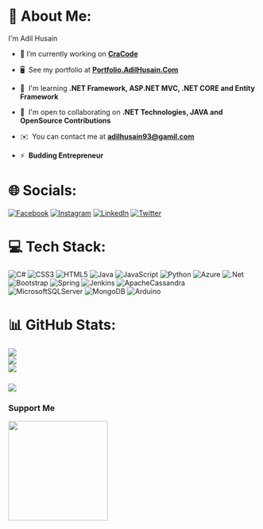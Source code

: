 # 💫 About Me:
I'm Adil Husain
- 🔭 I’m currently working on **[CraCode](https://github.com/AdilHusain-create/CraCode)**

- 🖥️  See my portfolio at **[Portfolio.AdilHusain.Com](https://adilhusain-create.github.io/portfolio.github.io/)**

- 🧠  I'm learning **.NET Framework, ASP.NET MVC, .NET CORE and Entity Framework**

- 🤝  I'm open to collaborating on **.NET Technologies, JAVA and OpenSource Contributions**

- ✉️  You can contact me at **[adilhusain93@gamil.com](mailto:adilhusain93@gamil.com)**

- ⚡  **Budding Entrepreneur** 


# 🌐 Socials:
[![Facebook](https://img.shields.io/badge/Facebook-%231877F2.svg?logo=Facebook&logoColor=white)](https://facebook.com/blackheart.ig) 
[![Instagram](https://img.shields.io/badge/Instagram-%23E4405F.svg?logo=Instagram&logoColor=white)](https://instagram.com/blackheart_ig) 
[![LinkedIn](https://img.shields.io/badge/LinkedIn-%230077B5.svg?logo=linkedin&logoColor=white)](https://linkedin.com/in/adil-husain-407409181) 
[![Twitter](https://img.shields.io/badge/Twitter-%231DA1F2.svg?logo=Twitter&logoColor=white)](https://twitter.com/l_blackheart_l) 

<!---### Socials
<p align="left"> <a href="https://www.facebook.com/blackheart.ig" target="_blank" rel="noreferrer"><img src="https://raw.githubusercontent.com/danielcranney/readme-generator/main/public/icons/socials/facebook.svg" width="32" height="32" /></a> <a href="https://www.github.com/AilHusain-create" target="_blank" rel="noreferrer"><img src="https://raw.githubusercontent.com/danielcranney/readme-generator/main/public/icons/socials/github.svg" width="32" height="32" /></a> <a href="http://www.instagram.com/blackheart_ig" target="_blank" rel="noreferrer"><img src="https://raw.githubusercontent.com/danielcranney/readme-generator/main/public/icons/socials/instagram.svg" width="32" height="32" /></a> <a href="https://www.linkedin.com/in/adil-husain-407409181" target="_blank" rel="noreferrer"><img src="https://raw.githubusercontent.com/danielcranney/readme-generator/main/public/icons/socials/linkedin.svg" width="32" height="32" /></a> <a href="https://www.stackoverflow.com/users/21375100/adil-husain" target="_blank" rel="noreferrer"><img src="https://raw.githubusercontent.com/danielcranney/readme-generator/main/public/icons/socials/stackoverflow.svg" width="32" height="32" /></a> <a href="https://www.twitter.com/l_blackheart_l" target="_blank" rel="noreferrer"><img src="https://raw.githubusercontent.com/danielcranney/readme-generator/main/public/icons/socials/twitter.svg" width="32" height="32" /></a></p> --->

# 💻 Tech Stack:
![C#](https://img.shields.io/badge/c%23-%23239120.svg?style=for-the-badge&logo=c-sharp&logoColor=white) ![CSS3](https://img.shields.io/badge/css3-%231572B6.svg?style=for-the-badge&logo=css3&logoColor=white) ![HTML5](https://img.shields.io/badge/html5-%23E34F26.svg?style=for-the-badge&logo=html5&logoColor=white) ![Java](https://img.shields.io/badge/java-%23ED8B00.svg?style=for-the-badge&logo=java&logoColor=white) ![JavaScript](https://img.shields.io/badge/javascript-%23323330.svg?style=for-the-badge&logo=javascript&logoColor=%23F7DF1E) ![Python](https://img.shields.io/badge/python-3670A0?style=for-the-badge&logo=python&logoColor=ffdd54) ![Azure](https://img.shields.io/badge/azure-%230072C6.svg?style=for-the-badge&logo=azure-devops&logoColor=white) ![.Net](https://img.shields.io/badge/.NET-5C2D91?style=for-the-badge&logo=.net&logoColor=white) ![Bootstrap](https://img.shields.io/badge/bootstrap-%23563D7C.svg?style=for-the-badge&logo=bootstrap&logoColor=white) ![Spring](https://img.shields.io/badge/spring-%236DB33F.svg?style=for-the-badge&logo=spring&logoColor=white) ![Jenkins](https://img.shields.io/badge/jenkins-%232C5263.svg?style=for-the-badge&logo=jenkins&logoColor=white) ![ApacheCassandra](https://img.shields.io/badge/cassandra-%231287B1.svg?style=for-the-badge&logo=apache-cassandra&logoColor=white) ![MicrosoftSQLServer](https://img.shields.io/badge/Microsoft%20SQL%20Sever-CC2927?style=for-the-badge&logo=microsoft%20sql%20server&logoColor=white) ![MongoDB](https://img.shields.io/badge/MongoDB-%234ea94b.svg?style=for-the-badge&logo=mongodb&logoColor=white) ![Arduino](https://img.shields.io/badge/-Arduino-00979D?style=for-the-badge&logo=Arduino&logoColor=white)

# 📊 GitHub Stats:
![](https://github-readme-stats.vercel.app/api?username=AdilHusain-create&theme=radical&hide_border=false&include_all_commits=false&count_private=false)<br/>
![](https://github-readme-streak-stats.herokuapp.com/?user=AdilHusain-create&theme=radical&hide_border=false)<br/>
![](https://github-readme-stats.vercel.app/api/top-langs/?username=AdilHusain-create&theme=radical&hide_border=false&include_all_commits=false&count_private=false&layout=compact)


### 
![](https://quotes-github-readme.vercel.app/api?type=horizontal&theme=dark)

### Support Me
<a href="https://www.buymeacoffee.com/adilhusain"><img src="https://cdn.buymeacoffee.com/buttons/v2/default-yellow.png" width="200" /></a>
